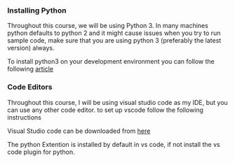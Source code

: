 ### Installing Python

Throughout this course, we will be using Python 3. In many machines python defaults to python 2 and it might cause issues when you try to run sample code, make sure that you are using python 3 (preferably the latest version) always.

To install python3 on your development environment you can follow the following [article](https://docs.python-guide.org/starting/installation/)

### Code Editors

Throughout this course, I will be using visual studio code as my IDE, but you can use any other code editor. to set up vscode follow the following instructions

Visual Studio code can be downloaded from [here](https://code.visualstudio.com/download)

The python Extention is installed by default in vs code, if not install the vs code plugin for python.

